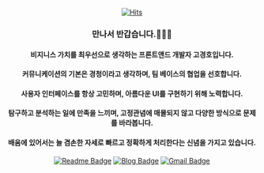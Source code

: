 <div align=center>
	
  [![Hits](https://hits.seeyoufarm.com/api/count/incr/badge.svg?url=https%3A%2F%2Fgithub.com%2FJinDevT)](https://hits.seeyoufarm.com)
  ### 만나서 반갑습니다.🧑🏻‍💻
  #### 비지니스 가치를 최우선으로 생각하는 프론트앤드 개발자 고경호입니다.
  #### 커뮤니케이션의 기본은 경청이라고 생각하며, 팀 베이스의 협업을 선호합니다.  
  #### 사용자 인터페이스를 항상 고민하며, 아름다운 UI를 구현하기 위해 노력합니다.
  #### 탐구하고 분석하는 일에 만족을 느끼며, 고정관념에 매몰되지 않고 다양한 방식으로 문제를 바라봅니다.
  #### 배움에 있어서는 늘 겸손한 자세로 빠르고 정확하게 처리한다는 신념을 가지고 있습니다.
  [![Readme Badge](http://img.shields.io/badge/-Resume-black?style=flat-square&logo=Github&link=https://www.notion.so/Kim-Jintae-ba75129e96e340cd90c53667ca7d1301)](https://www.notion.so/Kim-Jintae-ba75129e96e340cd90c53667ca7d1301) 
[![Blog Badge](https://img.shields.io/badge/-Blog-1877f2?style=flat-square&logo=Bloglovin&logoColor=white&link=https://jindev-t.tistory.com/)](https://jindev-t.tistory.com/) 
[![Gmail Badge](https://img.shields.io/badge/-Gmail-d14836?style=flat-square&logo=Gmail&logoColor=white&link=mailto:wlsxo9302@gmail.com)](mailto:wlsxo9302@gmail.com)
</div>
